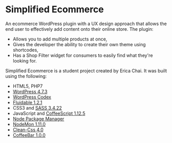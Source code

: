 # Simplified Ecommerce

An ecommerce WordPress plugin with a UX design approach that allows the end user to effectively add content onto their online store. The plugin: 
* Allows you to add multiple products at once, 
* Gives the developer the ability to create their own theme using shortcodes, 
* Has a Shop Filter widget for consumers to easily find what they're looking for.

Simplified Ecommerce is a student project created by Erica Chai. It was built using the following:
* HTML5, PHP7
* [WordPress 4.7.3](https://wordpress.org/download/)
* [WordPress Codex](https://codex.wordpress.org/)
* [Fluidable 1.2.1](http://fluidable.com/) 
* CSS3 and [SASS 3.4.22](http://sass-lang.com/)
* JavaScript and [CoffeeScript 1.12.5](http://coffeescript.org/)
* [Node Package Manager](https://www.npmjs.com/)
* [NodeMon 1.11.0](https://www.npmjs.com/package/nodemon)
* [Clean-Css 4.0](https://github.com/jakubpawlowicz/clean-css)
* [CoffeeBar 1.0.0](https://www.npmjs.com/package/coffeebar)



